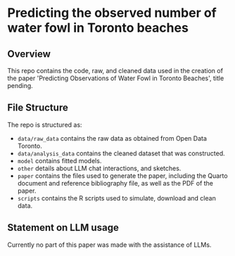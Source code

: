 # Predicting the observed number of water fowl in Toronto beaches

## Overview

This repo contains the code, raw, and cleaned data used in the creation of the paper 'Predicting Observations of Water Fowl in Toronto Beaches', title pending. 

## File Structure

The repo is structured as:

-   `data/raw_data` contains the raw data as obtained from Open Data Toronto.
-   `data/analysis_data` contains the cleaned dataset that was constructed.
-   `model` contains fitted models. 
-   `other` details about LLM chat interactions, and sketches.
-   `paper` contains the files used to generate the paper, including the Quarto document and reference bibliography file, as well as the PDF of the paper. 
-   `scripts` contains the R scripts used to simulate, download and clean data.


## Statement on LLM usage

Currently no part of this paper was made with the assistance of LLMs. 
